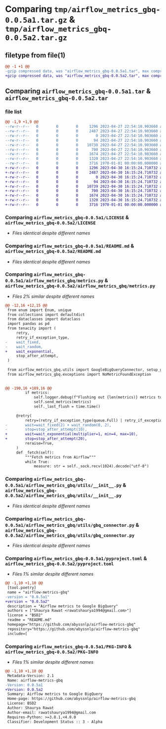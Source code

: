 # Comparing `tmp/airflow_metrics_gbq-0.0.5a1.tar.gz` & `tmp/airflow_metrics_gbq-0.0.5a2.tar.gz`

## filetype from file(1)

```diff
@@ -1 +1 @@
-gzip compressed data, was "airflow_metrics_gbq-0.0.5a1.tar", max compression
+gzip compressed data, was "airflow_metrics_gbq-0.0.5a2.tar", max compression
```

## Comparing `airflow_metrics_gbq-0.0.5a1.tar` & `airflow_metrics_gbq-0.0.5a2.tar`

### file list

```diff
@@ -1,9 +1,9 @@
--rw-r--r--   0        0        0     1296 2023-04-27 22:54:10.903660 airflow_metrics_gbq-0.0.5a1/LICENSE
--rw-r--r--   0        0        0     2487 2023-04-27 22:54:10.903660 airflow_metrics_gbq-0.0.5a1/README.md
--rw-r--r--   0        0        0        0 2023-04-27 22:54:10.903660 airflow_metrics_gbq-0.0.5a1/airflow_metrics_gbq/__init__.py
--rw-r--r--   0        0        0       94 2023-04-27 22:54:10.903660 airflow_metrics_gbq-0.0.5a1/airflow_metrics_gbq/exceptions.py
--rw-r--r--   0        0        0    10738 2023-04-27 22:54:10.903660 airflow_metrics_gbq-0.0.5a1/airflow_metrics_gbq/metrics.py
--rw-r--r--   0        0        0      700 2023-04-27 22:54:10.903660 airflow_metrics_gbq-0.0.5a1/airflow_metrics_gbq/utils/__init__.py
--rw-r--r--   0        0        0     1674 2023-04-27 22:54:10.903660 airflow_metrics_gbq-0.0.5a1/airflow_metrics_gbq/utils/gbq_connector.py
--rw-r--r--   0        0        0     1320 2023-04-27 22:54:10.903660 airflow_metrics_gbq-0.0.5a1/pyproject.toml
--rw-r--r--   0        0        0     3716 1970-01-01 00:00:00.000000 airflow_metrics_gbq-0.0.5a1/PKG-INFO
+-rw-r--r--   0        0        0     1296 2023-04-30 16:15:24.710732 airflow_metrics_gbq-0.0.5a2/LICENSE
+-rw-r--r--   0        0        0     2487 2023-04-30 16:15:24.710732 airflow_metrics_gbq-0.0.5a2/README.md
+-rw-r--r--   0        0        0        0 2023-04-30 16:15:24.710732 airflow_metrics_gbq-0.0.5a2/airflow_metrics_gbq/__init__.py
+-rw-r--r--   0        0        0       94 2023-04-30 16:15:24.710732 airflow_metrics_gbq-0.0.5a2/airflow_metrics_gbq/exceptions.py
+-rw-r--r--   0        0        0    10739 2023-04-30 16:15:24.710732 airflow_metrics_gbq-0.0.5a2/airflow_metrics_gbq/metrics.py
+-rw-r--r--   0        0        0      700 2023-04-30 16:15:24.710732 airflow_metrics_gbq-0.0.5a2/airflow_metrics_gbq/utils/__init__.py
+-rw-r--r--   0        0        0     1674 2023-04-30 16:15:24.710732 airflow_metrics_gbq-0.0.5a2/airflow_metrics_gbq/utils/gbq_connector.py
+-rw-r--r--   0        0        0     1320 2023-04-30 16:15:24.710732 airflow_metrics_gbq-0.0.5a2/pyproject.toml
+-rw-r--r--   0        0        0     3716 1970-01-01 00:00:00.000000 airflow_metrics_gbq-0.0.5a2/PKG-INFO
```

### Comparing `airflow_metrics_gbq-0.0.5a1/LICENSE` & `airflow_metrics_gbq-0.0.5a2/LICENSE`

 * *Files identical despite different names*

### Comparing `airflow_metrics_gbq-0.0.5a1/README.md` & `airflow_metrics_gbq-0.0.5a2/README.md`

 * *Files identical despite different names*

### Comparing `airflow_metrics_gbq-0.0.5a1/airflow_metrics_gbq/metrics.py` & `airflow_metrics_gbq-0.0.5a2/airflow_metrics_gbq/metrics.py`

 * *Files 2% similar despite different names*

```diff
@@ -12,16 +12,15 @@
 from enum import Enum, unique
 from collections import defaultdict
 from dataclasses import dataclass
 import pandas as pd
 from tenacity import (
     retry,
     retry_if_exception_type,
-    wait_fixed,
-    wait_random,
+    wait_exponential,
     stop_after_attempt,
 )
 
 from airflow_metrics_gbq.utils import GoogleBigQueryConnector, setup_gcloud_logging
 from airflow_metrics_gbq.exceptions import NoMetricFoundException
 
 
@@ -190,16 +189,16 @@
         if metrics:
             self.logger.debug(f"Flushing out {len(metrics)} metrics to BigQuery")
             self.send_metrics(metrics)
             self._last_flush = time.time()
 
     @retry(
         retry=(retry_if_exception_type(queue.Full) | retry_if_exception_type(NoMetricFoundException)),
-        wait=wait_fixed(2) + wait_random(0, 2),
-        stop=stop_after_attempt(10),
+        wait=wait_exponential(multiplier=1, min=4, max=10),
+        stop=stop_after_attempt(20),
         reraise=True,
     )
     def _fetch(self):
         """Fetch metrics from Airflow"""
         while True:
             measure: str = self._sock.recv(1024).decode("utf-8")
```

### Comparing `airflow_metrics_gbq-0.0.5a1/airflow_metrics_gbq/utils/__init__.py` & `airflow_metrics_gbq-0.0.5a2/airflow_metrics_gbq/utils/__init__.py`

 * *Files identical despite different names*

### Comparing `airflow_metrics_gbq-0.0.5a1/airflow_metrics_gbq/utils/gbq_connector.py` & `airflow_metrics_gbq-0.0.5a2/airflow_metrics_gbq/utils/gbq_connector.py`

 * *Files identical despite different names*

### Comparing `airflow_metrics_gbq-0.0.5a1/pyproject.toml` & `airflow_metrics_gbq-0.0.5a2/pyproject.toml`

 * *Files 1% similar despite different names*

```diff
@@ -1,10 +1,10 @@
 [tool.poetry]
 name = "airflow-metrics-gbq"
-version = "0.0.5a1"
+version = "0.0.5a2"
 description = "Airflow metrics to Google BigQuery"
 authors = ["Shaurya Rawat <rawatshaurya1994@gmail.com>"]
 license = "BSD2"
 readme = "README.md"
 homepage="https://github.com/abyssnlp/airflow-metrics-gbq"
 repository="https://github.com/abyssnlp/airflow-metrics-gbq"
 include=[
```

### Comparing `airflow_metrics_gbq-0.0.5a1/PKG-INFO` & `airflow_metrics_gbq-0.0.5a2/PKG-INFO`

 * *Files 1% similar despite different names*

```diff
@@ -1,10 +1,10 @@
 Metadata-Version: 2.1
 Name: airflow-metrics-gbq
-Version: 0.0.5a1
+Version: 0.0.5a2
 Summary: Airflow metrics to Google BigQuery
 Home-page: https://github.com/abyssnlp/airflow-metrics-gbq
 License: BSD2
 Author: Shaurya Rawat
 Author-email: rawatshaurya1994@gmail.com
 Requires-Python: >=3.8.1,<4.0.0
 Classifier: Development Status :: 3 - Alpha
```

